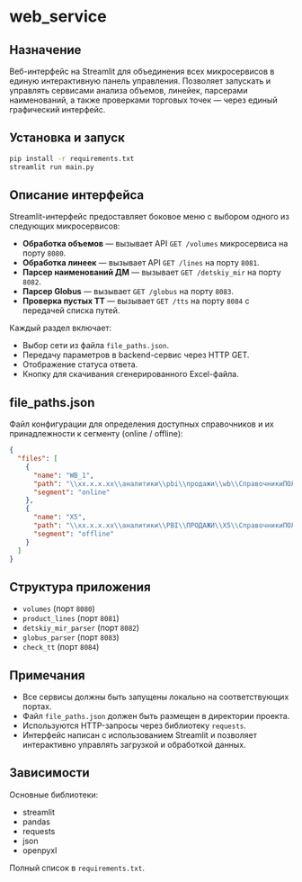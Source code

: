 # web\_service

## Назначение

Веб-интерфейс на Streamlit для объединения всех микросервисов в единую интерактивную панель управления. Позволяет запускать и управлять сервисами анализа объемов, линейек, парсерами наименований, а также проверками торговых точек — через единый графический интерфейс.

## Установка и запуск

```bash
pip install -r requirements.txt
streamlit run main.py
```

## Описание интерфейса

Streamlit-интерфейс предоставляет боковое меню с выбором одного из следующих микросервисов:

* **Обработка объемов** — вызывает API `GET /volumes` микросервиса на порту `8080`.
* **Обработка линеек** — вызывает API `GET /lines` на порту `8081`.
* **Парсер наименований ДМ** — вызывает `GET /detskiy_mir` на порту `8082`.
* **Парсер Globus** — вызывает `GET /globus` на порту `8083`.
* **Проверка пустых ТТ** — вызывает `GET /tts` на порту `8084` с передачей списка путей.

Каждый раздел включает:

* Выбор сети из файла `file_paths.json`.
* Передачу параметров в backend-сервис через HTTP GET.
* Отображение статуса ответа.
* Кнопку для скачивания сгенерированного Excel-файла.

## file\_paths.json

Файл конфигурации для определения доступных справочников и их принадлежности к сегменту (online / offline):

```json
{
  "files": [
    {
      "name": "WB_1",
      "path": "\\xx.x.x.xx\\аналитики\\pbi\\продажи\\wb\\СправочникиПОЛН_1.xlsx",
      "segment": "online"
    },
    {
      "name": "X5",
      "path": "\\xx.x.x.xx\\аналитики\\PBI\\ПРОДАЖИ\\X5\\СправочникиПОЛН X5.xlsx",
      "segment": "offline"
    }
  ]
}
```

## Структура приложения

* `volumes` (порт `8080`)
* `product_lines` (порт `8081`)
* `detskiy_mir_parser` (порт `8082`)
* `globus_parser` (порт `8083`)
* `check_tt` (порт `8084`)

## Примечания

* Все сервисы должны быть запущены локально на соответствующих портах.
* Файл `file_paths.json` должен быть размещен в директории проекта.
* Используются HTTP-запросы через библиотеку `requests`.
* Интерфейс написан с использованием Streamlit и позволяет интерактивно управлять загрузкой и обработкой данных.

## Зависимости

Основные библиотеки:

* streamlit
* pandas
* requests
* json
* openpyxl

Полный список в `requirements.txt`.
